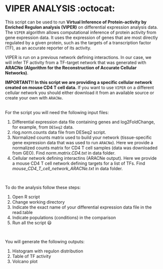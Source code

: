 # VIPER ANALYSIS :octocat:
This script can be used to run **Virtual Inference of Protein-activity by Enriched Regulon analysis (VIPER)** on differential expression analysis data. The `VIPER` algorithm allows computational inference of protein activity from gene expression data. It uses the expression of genes that are most directly regulated by a given protein, such as the targets of a transcription factor (TF), as an accurate reporter of its activity.

VIPER is run on a previous network defining interactions. In our case, we will infer TF activity from a TF-target network that was generated with **ARACNe (Algorithm for the Reconstruction of Accurate Cellular Networks)**. 

**IMPORTANT!! In this script we are providing a specific cellular network created on mouse CD4 T cell data.** If you want to use `VIPER` on a different cellular network you should either download it from an available source or create your own with `ARACNe`.<br/>
<br/>

For the script you will need the following input files:
  1. Differential expression data file containing genes and log2FoldChange, for example, from `DESeq2` data.
  2. rlog.norm.counts data file from DESeq2 script.
  3. Normalized counts matrix used to build your network (tissue-specific gene expression data that was used to run `ARACNe`). Here we provide a normalized counts matrix for CD4 T cell samples (data was downloaded from GEO). Find _norm.matrix.CD4.txt_ in data folder.
  4. Cellular network defining interactins (ARACNe output). Here we provide a mouse CD4 T cell network defining targets for a list of TFs. Find _mouse_CD4_T_cell_network_ARACNe.txt_ in data folder.<br/>
 <br/>
   
To do the analysis follow these steps:
  1. Open R script
  2. Change working directory
  3. Indicate the exact name of your differential expression data file in the read.table
  4. Indicate populations (conditions) in the comparison
  5. Run all the script :smiley: <br/>
 <br/>

You will generate the following outputs:<br/>
1. Histogram with regulon distribution
2. Table of TF activity
3. Volcano plot
